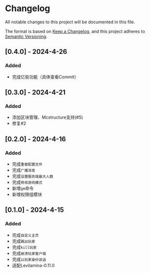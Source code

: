 # Changelog

All notable changes to this project will be documented in this file.

The format is based on [Keep a Changelog](https://keepachangelog.com/en/1.0.0/),
and this project adheres to [Semantic Versioning](https://semver.org/spec/v2.0.0.html).

## [0.4.0] - 2024-4-26

### Added

- 完成亿些功能（具体查看Commit）

## [0.3.0] - 2024-4-21

### Added

- 添加区块管理、Mcstructure支持(#5)  
- 修复#2

## [0.2.0] - 2024-4-16

### Added

- 完成`重载配置文件`
- 完成`广播消息`
- 完成`设置服务端最大人数`
- 完成`修改游戏模式`
- 新增`gm`命令
- 新增权限组模块

## [0.1.0] - 2024-4-15

### Added

- 完成`自定义主页`  
- 完成`踢出玩家`  
- 完成`kill玩家`  
- 完成`崩溃玩家客户端`  
- 完成`以玩家身份说话`  
- 适配Levilamina-0.11.0
